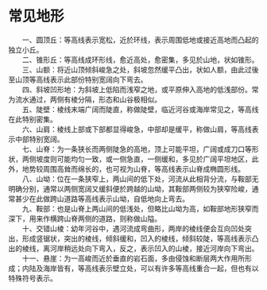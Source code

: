 # 常见地形  

&emsp;&emsp;一、圆顶丘：等高线表示宽松，近於环线，表示周围低地或接近高地而凸起的独立小丘。  
&emsp;&emsp;二、锥形丘：等高线成环形线，愈近高处，愈密集，多见於山地，状如锥形。  
&emsp;&emsp;三、山额：将近山顶倾斜峻急之处，斜坡忽然缓平凸出，状如人额，由此过後至山顶等高线表示此部份特别宽阔向下弯去。  
&emsp;&emsp;四、斜坡凹形地：为斜坡上低陷而浅窄之地，或平原伸入高地的低浅部份。常为流水通过，两侧有棱分隔，形态和山谷极相似。  
&emsp;&emsp;五、陡壁：棱线末端广阔而陡直，称做陡壁，临近河谷或海岸常见之，等高线在此特别密集。  
&emsp;&emsp;六、山肩：棱线上部或下部都显得峻急，中部却是缓平，称做山肩，等高线表示中部特别宽阔。  
&emsp;&emsp;七、山脊：为一条狭长而两侧陡急的高地，顶上可能平坦，广阔或成刀口等形状，两侧坡度则可能均匀一致，或一侧急直，一侧缓和，多见於广阔平坦地区，此外，地势较周围高耸而绵长的，也可视为山脊，等高线表示山脊成椭圆形线。  
&emsp;&emsp;八、山坳：位在一条狭窄上，两山间的低下处，河流从此相背分流，与鞍部无明确分别，通常以两侧宽阔又缓斜便於跨越的山坳，其鞍部两侧较为狭窄险峻，通常甚少在此做跨山道路等高线表示山坳，自低地向上弯去。  
&emsp;&emsp;九、鞍部：也是山脊上两山间的低浅处，但略比山坳为高，如鞍部地形狭窄而深下，用来作横跨山脊两侧的道路，则称做山隘。  
&emsp;&emsp;十、交错山棱：幼年河谷中，遇河流成弯曲形，两岸的棱线便会互向凹处突出，形成竖锯状，突出的棱线，倾斜缓和，凹入的棱线，倾斜较陡，等高线表示凸出的棱线，离河岸稍远处向下弯入，反之，表示凹入的山棱，接近河岸向下弯出。  
&emsp;&emsp;十一、悬崖：为一高峻而近於垂直的岩石面，多由侵蚀和断层两大作用所形成；内陆及海岸皆有，等高线表示壁立处，可以有许多等高线重合一起，但也有以特殊符号表示。  
